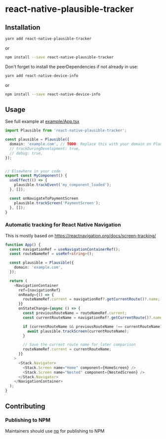 # react-native-plausible-tracker

## Installation

```sh
yarn add react-native-plausible-tracker
```

or

```sh
npm install --save react-native-plausible-tracker
```

Don't forget to install the peerDependencies if not already in use:

```sh
yarn add react-native-device-info
```

or

```sh
npm install --save react-native-device-info
```

## Usage

See full example at [example/App.tsx](example/App.tsx)

```typescript
import Plausible from 'react-native-plausible-tracker';

const plausible = Plausible({
  domain: 'example.com', // TODO: Replace this with your domain on Plausible.io
  // trackDuringDevelopment: true,
  // debug: true,
});


// Elsewhere in your code
export const MyComponent() {
  useEffect(() => {
    plausible.trackEvent('my_component_loaded');
  }, []);

  const onNavigateToPaymentScreen
    plausible.trackScreen('PaymentScreen');
  }, []);
}
```

### Automatic tracking for React Native Navigation

This is mostly based on https://reactnavigation.org/docs/screen-tracking/

```typescript
function App() {
  const navigationRef = useNavigationContainerRef();
  const routeNameRef = useRef<string>();

  const plausible = Plausible({
    domain: 'example.com',
  });

  return (
    <NavigationContainer
      ref={navigationRef}
      onReady={() => {
        routeNameRef.current = navigationRef?.getCurrentRoute()?.name;
      }}
      onStateChange={async () => {
        const previousRouteName = routeNameRef.current;
        const currentRouteName = navigationRef?.getCurrentRoute()?.name;

        if (currentRouteName && previousRouteName !== currentRouteName) {
          await plausible.trackScreen(currentRouteName);
        }

        // Save the current route name for later comparison
        routeNameRef.current = currentRouteName;
      }}
    >
      <Stack.Navigator>
        <Stack.Screen name="Home" component={HomeScreen} />
        <Stack.Screen name="Nested" component={NestedScreen} />
      </Stack.Navigator>
    </NavigationContainer>
  );
}
```

## Contributing

### Publishing to NPM

Maintainers should use [np](https://github.com/sindresorhus/np) for publishing to NPM
